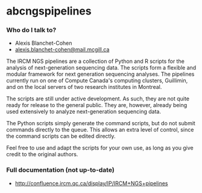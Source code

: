 # abcngspipelines

### Who do I talk to? ###

* Alexis Blanchet-Cohen
* alexis.blanchet-cohen@mail.mcgill.ca

The IRCM NGS pipelines are a collection of Python and R scripts for the analysis of next-generation sequencing data.
The scripts form a flexible and modular framework for next generation sequencing analyses.
The pipelines currently run on one of Compute Canada's computing clusters, Guillimin, and on the local servers of two research institutes in Montreal.

The scripts are still under active development.
As such, they are not quite ready for release to the general public.
They are, however, already being used extensively to analyze next-generation sequencing data.

The Python scripts simply generate the command scripts, but do not submit commands directly to the queue.
This allows an extra level of control, since the command scripts can be edited directly.

Feel free to use and adapt the scripts for your own use, as long as you give credit to the original authors.

### Full documentation (not up-to-date) ###
* http://confluence.ircm.qc.ca/display/IP/IRCM+NGS+pipelines

